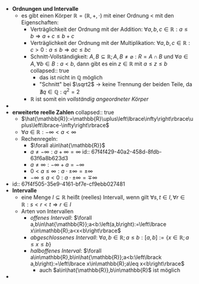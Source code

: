 - **Ordnungen und Intervalle**
	- es gibt einen Körper $\mathbb{R}=\left(\mathbb{R},+,\cdot\right)$ mit einer Ordnung < mit den Eigenschaften:
		- Verträglichkeit der Ordnung mit der Addition: $\forall a,b,c\in\mathbb{R}:a\leq b\Rightarrow a+c\leq b+c$
		- Verträglichkeit der Ordnung mit der Multiplikation: $\forall a,b,c\in\mathbb{R}:c>0:a\leq b\Rightarrow ac\leq bc$
		- Schnitt-Vollständigkeit: $A,B\subseteq\mathbb{R};A,B\neq\varnothing:R=A\cap B$ und $\forall a\in A,\forall b\in B:a<b$, dann gibt es ein $z\in\mathbb{R}$ mit $a\leq z\leq b$
		  collapsed:: true
			- das ist nicht in $\mathbb{Q}$ möglich
			- "Schnitt" bei $\sqrt2$ -> keine Trennung der beiden Teile, da $\nexists q\in\mathbb{Q}:q^2=2$
		- $\mathbb{R}$ ist somit ein *vollständig angeordneter Körper*
-
- **erweiterte reelle Zahlen**
  collapsed:: true
	- $\hat{\mathbb{R}}:=\mathbb{R}\uplus\left\lbrace\infty\right\rbrace\uplus\left\lbrace-\infty\right\rbrace$
	- $\forall a\in\mathbb{R}:-\infty<a<\infty$
	- Rechenregeln:
		- $\forall a\in\hat{\mathbb{R}}$
		- $a\neq-\infty:a+\infty=\infty$
		  id:: 67f4f429-40a2-458d-8fdb-63f6a8b623d3
		- $a\neq\infty:-\infty+a=-\infty$
		- $0<a\leq\infty:a\cdot\pm\infty=\pm\infty$
		- $-\infty\leq a<0:a\cdot\pm\infty=\mp\infty$
- id:: 67f4f505-35e9-4161-bf7e-cf9ebb027481
- **Intervalle**
	- eine Menge $I\subseteq\mathbb{R}$ heißt (reelles) Intervall, wenn gilt $\forall s,t\in I,\forall r\in\mathbb{R}:s<r<t\Rightarrow r\in I$
	- Arten von Intervallen
		- *offenes Intervall*: $\forall a,b\in\hat{\mathbb{R}};a<b:\left(a,b\right):=\left\lbrace x\in\mathbb{R};a<x<b\right\rbrace$
		- *abgeschlossenes Intervall*: $\forall a,b\in\mathbb{R};a\leq b:\left\lbrack a,b\right\rbrack:=\left\lbrace x\in\mathbb{R};a\leq x\leq b\right\rbrace$
		- *halboffenes Interval*: $\forall a\in\mathbb{R},b\in\hat{\mathbb{R}};a<b:\left\lbrack a,b\right):=\left\lbrace x\in\mathbb{R};a\leq x<b\right\rbrace$
			- auch $a\in\hat{\mathbb{R}},b\in\mathbb{R}$ ist möglich
-